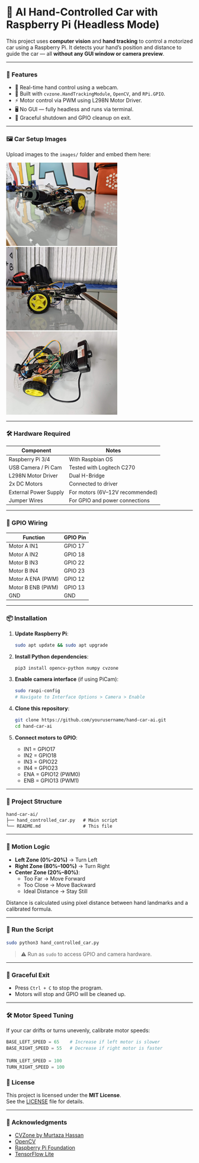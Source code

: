 # 🤖 AI Hand-Controlled Car with Raspberry Pi (Headless Mode)

This project uses **computer vision** and **hand tracking** to control a motorized car using a Raspberry Pi. It detects your hand’s position and distance to guide the car — all **without any GUI window or camera preview**.

---

### 🚗 Features

- 👋 Real-time hand control using a webcam.
- 🧠 Built with `cvzone.HandTrackingModule`, `OpenCV`, and `RPi.GPIO`.
- ⚡ Motor control via PWM using L298N Motor Driver.
- 🖥️ No GUI — fully headless and runs via terminal.
- 🔌 Graceful shutdown and GPIO cleanup on exit.

---

### 🖼️ Car Setup Images

Upload images to the `images/` folder and embed them here:

<img src="images/Showcase.jpg" width="300"/>  
<img src="images/Side.jpg" width="300"/>  
<img src="images/Top.jpg" width="300"/>

---

### 🛠️ Hardware Required

| Component            | Notes                           |
|----------------------|----------------------------------|
| Raspberry Pi 3/4     | With Raspbian OS                 |
| USB Camera / Pi Cam  | Tested with Logitech C270        |
| L298N Motor Driver   | Dual H-Bridge                    |
| 2x DC Motors         | Connected to driver              |
| External Power Supply| For motors (6V–12V recommended)  |
| Jumper Wires         | For GPIO and power connections   |

---

### 🔌 GPIO Wiring

| Function         | GPIO Pin |
|------------------|----------|
| Motor A IN1      | GPIO 17  |
| Motor A IN2      | GPIO 18  |
| Motor B IN3      | GPIO 22  |
| Motor B IN4      | GPIO 23  |
| Motor A ENA (PWM)| GPIO 12  |
| Motor B ENB (PWM)| GPIO 13  |
| GND              | GND      |

---

### 📦 Installation

1. **Update Raspberry Pi**:
   ```bash
   sudo apt update && sudo apt upgrade

2. **Install Python dependencies**:
   ```bash
   pip3 install opencv-python numpy cvzone
   ```

3. **Enable camera interface** (if using PiCam):
   ```bash
   sudo raspi-config
   # Navigate to Interface Options > Camera > Enable
   ```

4. **Clone this repository**:
   ```bash
   git clone https://github.com/yourusername/hand-car-ai.git
   cd hand-car-ai
   ```

5. **Connect motors to GPIO**:
   - IN1 = GPIO17  
   - IN2 = GPIO18  
   - IN3 = GPIO22  
   - IN4 = GPIO23  
   - ENA = GPIO12 (PWM0)  
   - ENB = GPIO13 (PWM1)

---

### 📁 Project Structure

```
hand-car-ai/
├── hand_controlled_car.py   # Main script
└── README.md                # This file
```

---

### 🚦 Motion Logic

- **Left Zone (0%–20%)** → Turn Left
- **Right Zone (80%–100%)** → Turn Right
- **Center Zone (20%–80%)**:
  - Too Far → Move Forward
  - Too Close → Move Backward
  - Ideal Distance → Stay Still

Distance is calculated using pixel distance between hand landmarks and a calibrated formula.

---

### 🚀 Run the Script

```bash
sudo python3 hand_controlled_car.py
```

> ⚠️ Run as `sudo` to access GPIO and camera hardware.

---

### 🧯 Graceful Exit

- Press `Ctrl + C` to stop the program.
- Motors will stop and GPIO will be cleaned up.

---

### 🛠️ Motor Speed Tuning

If your car drifts or turns unevenly, calibrate motor speeds:

```python
BASE_LEFT_SPEED = 65    # Increase if left motor is slower
BASE_RIGHT_SPEED = 55   # Decrease if right motor is faster

TURN_LEFT_SPEED = 100
TURN_RIGHT_SPEED = 100
```

### 📜 License

This project is licensed under the **MIT License**.  
See the [LICENSE](LICENSE) file for details.

---

### 🙌 Acknowledgments

- [CVZone by Murtaza Hassan](https://github.com/cvzone/cvzone)
- [OpenCV](https://opencv.org/)
- [Raspberry Pi Foundation](https://www.raspberrypi.org/)
- [TensorFlow Lite](https://www.tensorflow.org/lite)
